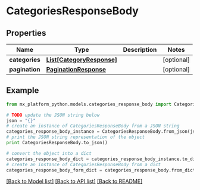 # CategoriesResponseBody


## Properties
Name | Type | Description | Notes
------------ | ------------- | ------------- | -------------
**categories** | [**List[CategoryResponse]**](CategoryResponse.md) |  | [optional] 
**pagination** | [**PaginationResponse**](PaginationResponse.md) |  | [optional] 

## Example

```python
from mx_platform_python.models.categories_response_body import CategoriesResponseBody

# TODO update the JSON string below
json = "{}"
# create an instance of CategoriesResponseBody from a JSON string
categories_response_body_instance = CategoriesResponseBody.from_json(json)
# print the JSON string representation of the object
print CategoriesResponseBody.to_json()

# convert the object into a dict
categories_response_body_dict = categories_response_body_instance.to_dict()
# create an instance of CategoriesResponseBody from a dict
categories_response_body_form_dict = categories_response_body.from_dict(categories_response_body_dict)
```
[[Back to Model list]](../README.md#documentation-for-models) [[Back to API list]](../README.md#documentation-for-api-endpoints) [[Back to README]](../README.md)


